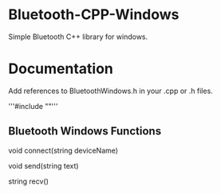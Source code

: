Bluetooth-CPP-Windows
=======
Simple Bluetooth C++ library for windows.

Documentation
=======
Add references to BluetoothWindows.h in your .cpp or .h files.

'''#include "<Path of BluetoothWindows.h>"'''

Bluetooth Windows Functions
-----------
  
void connect(string deviceName)
  
void send(string text)
  
string recv()
